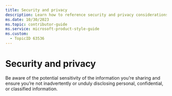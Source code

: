 ```yaml
---
title: Security and privacy
description: Learn how to reference security and privacy considerations in your content. Ensure you're not disclosing sensitive information inadvertently. Follow best practices for maintaining confidentiality.
ms.date: 10/30/2023
ms.topic: contributor-guide
ms.service: microsoft-product-style-guide
ms.custom:
  - TopicID 63536
---
```



# Security and privacy

Be aware of the potential sensitivity of the information you’re sharing and ensure you’re not inadvertently or unduly disclosing personal, confidential, or classified information.